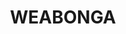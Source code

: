 ---
lastmod: '2025-04-06T06:05:20+00:00'
latitude: -31.333592
layout: suburb
longitude: 151.138322
postcode: '2340'
state: NSW
title: WEABONGA
url: /nsw/weabonga/
---